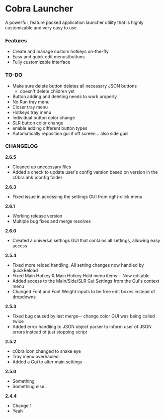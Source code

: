 # Cobra Launcher
A powerful, feature packed application launcher utility that is highly customizable and very easy to use.

### Features
* Create and manage custom hotkeys on-the-fly
* Easy and quick  edit menus/buttons
* Fully customizable interface

### TO-DO
* Make sure delete button deletes all necessary JSON buttons
	* doesn't delete children yet
* Button adding and deleting needs to work properly
* No Run tray menu
* Closer tray menu
* Hotkeys tray menu
* Individual button color change
* SLR button color change
* enable adding different button types
* Automatically reposition gui if off screen... also side guis

### CHANGELOG
**2.6.5**
- Cleaned up unecessary files
- Added a check to update user's config version based on version in the c0bra.ahk \config folder

**2.6.3**
- Fixed issue in accessing the settings GUI from right-click menu

**2.6.1**
- Working release version
- Multiple bug fixes and merge resolves

**2.6.0**
* Created a universal settings GUI that contains all settings, allowing easy access

**2.5.4**
* Fixed more reload handling. All setting changes now handled by quickReload
* Fixed Main Hotkey & Main Hotkey Hold menu items-- Now editable
* Added access to the Main/Side/SLR Gui Settings from the Gui's context menu
* Changed Font and Font Weight inputs to be free edit boxes instead of dropdowns

**2.5.3**
* Fixed bug caused by last merge-- change color GUI was being called twice
* Added error handling to JSON object parser to inform user of JSON errors instead of just stopping script

**2.5.2**
* c0bra icon changed to snake eye
* Tray menu overhauled
* Added a Gui to alter main settings


**2.5.0**
* Something
* Something else..

**2.4.4**
* Change 1
* Yeah
